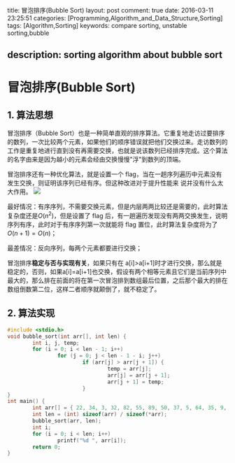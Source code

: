 title: 冒泡排序(Bubble Sort)
layout: post
comment: true
date: 2016-03-11 23:25:51
categories: [Programming,Algorithm_and_Data_Structure,Sorting]
tags: [Algorithm,Sorting]
keywords: compare sorting, unstable sorting,bubble

description: sorting algorithm about bubble sort
---

# 冒泡排序(Bubble Sort)
## 1. 算法思想
冒泡排序（Bubble Sort）也是一种简单直观的排序算法。它重复地走访过要排序的数列，一次比较两个元素，如果他们的顺序错误就把他们交换过来。走访数列的工作是重复地进行直到没有再需要交换，也就是说该数列已经排序完成。这个算法的名字由来是因为越小的元素会经由交换慢慢"浮"到数列的顶端。

冒泡排序还有一种优化算法，就是设置一个 flag，当在一趟序列遍历中元素没有发生交换，则证明该序列已经有序。但这种改进对于提升性能来
说并没有什么太大作用。
![](resources/bubbleSort.gif)

最好情况：有序序列，不需要交换元素，但是内层两两比较还是需要的，此时算法复杂度还是$O(n^2)$，但是设置了 flag 后，有一趟遍历发现没有两两交换发生，说明序列有序，此时对于有序序列第一次就能将 flag 置位，此时算法复杂度将为了$O(n+1)= O(n)$；

最差情况：反向序列，每两个元素都要进行交换；

冒泡排序**稳定与否与实现有关**，如果只有在 a[i]>a[i+1]时才进行交换，那么就是稳定的，否则，如果a[i]=a[i+1]也交换，假设有两个相等元素且它们是当前序列中最大的，那么排在前面的将在第一次冒泡排到数组最后位置，之后那个最大的排在数组倒数第二位，这样二者顺序就颠倒了，就不稳定了。

## 2. 算法实现
```C
#include <stdio.h>
void bubble_sort(int arr[], int len) {
        int i, j, temp;
        for (i = 0; i < len - 1; i++)
                for (j = 0; j < len - 1 - i; j++)
                        if (arr[j] > arr[j + 1]) {
                                temp = arr[j];
                                arr[j] = arr[j + 1];
                                arr[j + 1] = temp;
                        }
}
int main() {
        int arr[] = { 22, 34, 3, 32, 82, 55, 89, 50, 37, 5, 64, 35, 9, 70 };
        int len = (int) sizeof(arr) / sizeof(*arr);
        bubble_sort(arr, len);
        int i;
        for (i = 0; i < len; i++)
                printf("%d ", arr[i]);
        return 0;
}
```
